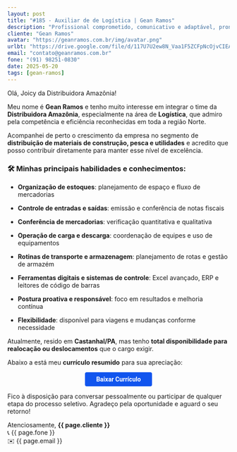 ```yaml
---
layout: post
title: "#185 - Auxiliar de de Logística | Gean Ramos"
description: "Profissional comprometido, comunicativo e adaptável, pronto para agregar valor à equipe!"
cliente: "Gean Ramos"
avatar: "https://geanramos.com.br/img/avatar.png"
urlbt: "https://drive.google.com/file/d/117U7U2ew8N_Vaa1F5ZCFpNcOjvCIEARF/export?format=pdf"
email: "contato@geanramos.com.br"
fone: "(91) 98251-0830"
date: 2025-05-20
tags: [gean-ramos]
---
```

Olá, Joicy da Distribuidora Amazônia!

Meu nome é **Gean Ramos** e tenho muito interesse em integrar o time da **Distribuidora Amazônia**, especialmente na área de **Logística**, que admiro pela competência e eficiência reconhecidas em toda a região Norte.

Acompanhei de perto o crescimento da empresa no segmento de **distribuição de materiais de construção, pesca e utilidades** e acredito que posso contribuir diretamente para manter esse nível de excelência.

### 🛠️ Minhas principais habilidades e conhecimentos:

-   **Organização de estoques**: planejamento de espaço e fluxo de mercadorias
    
-   **Controle de entradas e saídas**: emissão e conferência de notas fiscais
    
-   **Conferência de mercadorias**: verificação quantitativa e qualitativa
    
-   **Operação de carga e descarga**: coordenação de equipes e uso de equipamentos
    
-   **Rotinas de transporte e armazenagem**: planejamento de rotas e gestão de armazém
    
-   **Ferramentas digitais e sistemas de controle**: Excel avançado, ERP e leitores de código de barras
    
-   **Postura proativa e responsável**: foco em resultados e melhoria contínua
    
-   **Flexibilidade**: disponível para viagens e mudanças conforme necessidade
    

Atualmente, resido em **Castanhal/PA**, mas tenho **total disponibilidade para realocação ou deslocamentos** que o cargo exigir.

Abaixo a está meu **currículo resumido** para sua apreciação:


<center><a href="{{ page.urlbt }}" class="btn" style="display: inline-block;padding: 8px 25px;color: white;font-size: 14px;text-decoration: none;border-radius: 4px;text-align: center;cursor: pointer;display: inline-block;font-weight: 700;font-family: 'Roboto', Tahoma, Verdana, Segoe, sans-serif;background-color: #15e;">Baixar Currículo</a></center>

Fico à disposição para conversar pessoalmente ou participar de qualquer etapa do processo seletivo.
Agradeço pela oportunidade e aguard o seu retorno!

Atenciosamente,
**{{ page.cliente }}**<br>
📞 {{ page.fone }}<br>
✉️ {{ page.email }}
